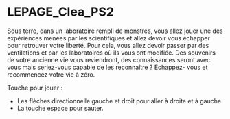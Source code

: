 # LEPAGE_Clea_PS2
Sous terre, dans un laboratoire rempli de monstres, vous allez jouer une des expériences menées par les scientifiques et allez devoir vous échapper pour retrouver votre liberté. Pour cela, vous allez devoir passer par des ventilations et par les laboratoires où ils vous ont modifiée. Des souvenirs de votre ancienne vie vous reviendront, des connaissances seront avec vous mais seriez-vous capable de les reconnaître ? Echappez- vous et recommencez votre vie à zéro.

Touche pour jouer :
- Les flèches directionnelle gauche et droit pour aller à droite et à gauche.
- La touche espace pour sauter.
